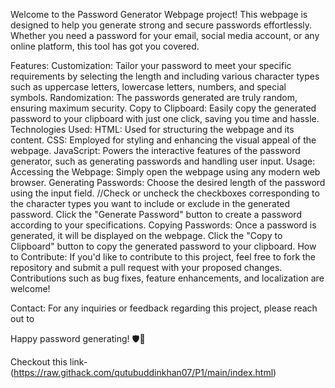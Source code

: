 Welcome to the Password Generator Webpage project! This webpage is designed to help you generate strong and secure passwords effortlessly. Whether you need a password for your email, social media account, or any online platform, this tool has got you covered.

Features:
Customization: Tailor your password to meet your specific requirements by selecting the length and including various character types such as uppercase letters, lowercase letters, numbers, and special symbols.
Randomization: The passwords generated are truly random, ensuring maximum security.
Copy to Clipboard: Easily copy the generated password to your clipboard with just one click, saving you time and hassle.
Technologies Used:
HTML: Used for structuring the webpage and its content.
CSS: Employed for styling and enhancing the visual appeal of the webpage.
JavaScript: Powers the interactive features of the password generator, such as generating passwords and handling user input.
Usage:
Accessing the Webpage:
Simply open the webpage using any modern web browser.
Generating Passwords:
Choose the desired length of the password using the input field.
//Check or uncheck the checkboxes corresponding to the character types you want to include or exclude in the generated password.
Click the "Generate Password" button to create a password according to your specifications.
Copying Passwords:
Once a password is generated, it will be displayed on the webpage.
Click the "Copy to Clipboard" button to copy the generated password to your clipboard.
How to Contribute:
If you'd like to contribute to this project, feel free to fork the repository and submit a pull request with your proposed changes. Contributions such as bug fixes, feature enhancements, and localization are welcome!

Contact:
For any inquiries or feedback regarding this project, please reach out to 

Happy password generating! 🛡️🔐

Checkout this link- (https://raw.githack.com/qutubuddinkhan07/P1/main/index.html)




